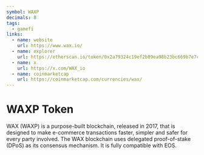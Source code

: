 ```yaml
---
symbol: WAXP
decimals: 8
tags:
  - gamefi
links:
  - name: website
    url: https://www.wax.io/
  - name: explorer
    url: https://etherscan.io/token/0x2a79324c19ef2b89ea98b23bc669b7e7c9f8a517
  - name: x
    url: https://x.com/WAX_io
  - name: coinmarketcap
    url: https://coinmarketcap.com/currencies/wax/
---
```


# WAXP Token

WAX (WAXP) is a purpose-built blockchain, released in 2017, that is designed to make e-commerce transactions faster, simpler and safer for every party involved. The WAX blockchain uses delegated proof-of-stake (DPoS) as its consensus mechanism. It is fully compatible with EOS.
